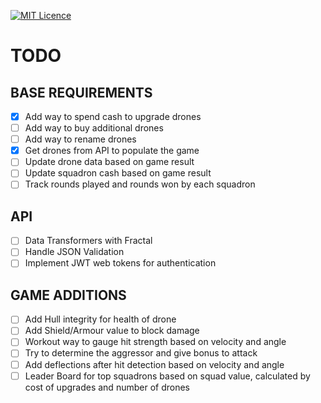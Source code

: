 [![MIT Licence](https://badges.frapsoft.com/os/mit/mit.svg?v=103)](https://opensource.org/licenses/mit-license.php)

# TODO

## BASE REQUIREMENTS

- [x] Add way to spend cash to upgrade drones
- [ ] Add way to buy additional drones
- [ ] Add way to rename drones
- [x] Get drones from API to populate the game
- [ ] Update drone data based on game result
- [ ] Update squadron cash based on game result
- [ ] Track rounds played and rounds won by each squadron

## API

- [ ] Data Transformers with Fractal
- [ ] Handle JSON Validation
- [ ] Implement JWT web tokens for authentication

## GAME ADDITIONS

- [ ] Add Hull integrity for health of drone
- [ ] Add Shield/Armour value to block damage
- [ ] Workout way to gauge hit strength based on velocity and angle
- [ ] Try to determine the aggressor and give bonus to attack
- [ ] Add deflections after hit detection based on velocity and angle
- [ ] Leader Board for top squadrons based on squad value, calculated by cost of upgrades and number of drones
